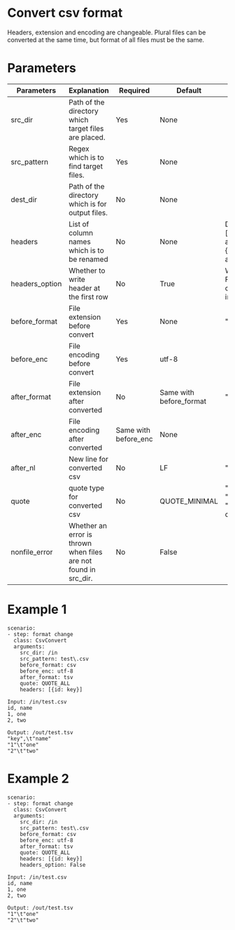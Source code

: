 # Convert csv format
Headers, extension and encoding are changeable.
Plural files can be converted at the same time, but format of all files must be the same.

# Parameters
|Parameters|Explanation|Required|Default|Remarks|
|----------|-----------|--------|-------|-------|
|src_dir|Path of the directory which target files are placed.|Yes|None||
|src_pattern|Regex which is to find target files.|Yes|None||
|dest_dir|Path of the directory which is for output files.|No|None||
|headers|List of column names which is to be renamed|No|None|Dict of list ex. [{before_column_name1: after_column_name1}, {before_column_name2: after_column_name2}]|
|headers_option|Whether to write header at the first row|No|True|When headers_option is False, the header is not output even if headers is input|
|before_format|File extension before convert|Yes|None|"csv" or "tsv"|
|before_enc|File encoding before convert|Yes|utf-8||
|after_format|File extension after converted|No|Same with before_format|"csv" or "tsv"|
|after_enc|File encoding after converted|Same with before_enc|None||
|after_nl|New line for converted csv|No|LF|"LF" or "CR" or "CRLF"|
|quote|quote type for converted csv|No|QUOTE_MINIMAL|"QUOTE_ALL" or "QUOTE_MINIMAL" or "QUOTE_NONNUMERIC" or "QUOTE_NONE"|
|nonfile_error|Whether an error is thrown when files are not found in src_dir.|No|False||

# Example 1
```
scenario:
- step: format change
  class: CsvConvert
  arguments:
    src_dir: /in
    src_pattern: test\.csv
    before_format: csv
    before_enc: utf-8
    after_format: tsv
    quote: QUOTE_ALL
    headers: [{id: key}]

Input: /in/test.csv
id, name
1, one
2, two

Output: /out/test.tsv
"key",\t"name"
"1"\t"one"
"2"\t"two"
```  

# Example 2
```
scenario:
- step: format change
  class: CsvConvert
  arguments:
    src_dir: /in
    src_pattern: test\.csv
    before_format: csv
    before_enc: utf-8
    after_format: tsv
    quote: QUOTE_ALL
    headers: [{id: key}]
    headers_option: False

Input: /in/test.csv
id, name
1, one
2, two

Output: /out/test.tsv
"1"\t"one"
"2"\t"two"
```